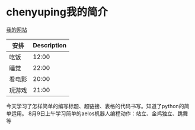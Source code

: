 # chenyuping我的简介

[我的网站](https://weibo.com/u/2489411471?nick=黑白浅浅影&is_all=1)

| 安排   | Description |
| ------ | ----------- |
| 吃饭   | 12:00       |
| 睡觉   | 22:00       |
| 看电影 | 20:00       |
| 玩游戏 | 21:00       |

今天学习了怎样简单的编写标题、超链接、表格的代码书写。知道了python的简单运用。
8月9日上午学习简单的aelos机器人编程动作：站立、金鸡独立、跳舞等

